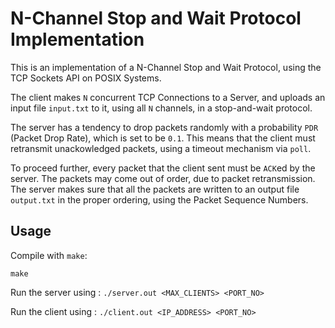 # N-Channel Stop and Wait Protocol Implementation
This is an implementation of a N-Channel Stop and Wait Protocol, using the TCP Sockets API on POSIX Systems.

The client makes `N` concurrent TCP Connections to a Server, and uploads an input file `input.txt` to it, using all `N` channels, in a stop-and-wait protocol.

The server has a tendency to drop packets randomly with a probability `PDR` (Packet Drop Rate), which is set to be `0.1`. This means that the client must retransmit unackowledged packets, using a timeout mechanism via `poll`.

To proceed further, every packet that the client sent must be `ACK`ed by the server. The packets may come out of order, due to packet retransmission. The server makes sure that all the packets are written to an output file `output.txt` in the proper ordering, using the Packet Sequence Numbers.

## Usage
Compile with `make`:

```
make
```

Run the server using : `./server.out <MAX_CLIENTS> <PORT_NO>`

Run the client using : `./client.out <IP_ADDRESS> <PORT_NO>`
